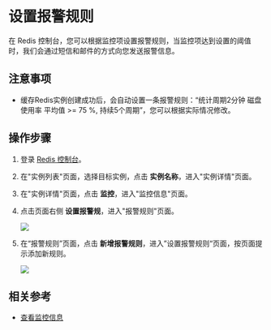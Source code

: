 ﻿# 设置报警规则

在 Redis 控制台，您可以根据监控项设置报警规则，当监控项达到设置的阈值时，我们会通过短信和邮件的方式向您发送报警信息。

## 注意事项

- 缓存Redis实例创建成功后，会自动设置一条报警规则：“统计周期2分钟 磁盘使用率 平均值 >= 75 %, 持续5个周期”，您可以根据实际情况修改。


## 操作步骤

1. 登录 [Redis 控制台](https://Redis-console.jdcloud.com/Redis)。
1. 在"实例列表"页面，选择目标实例，点击 **实例名称**，进入"实例详情"页面。
1. 在"实例详情"页面，点击 **监控**，进入"监控信息"页面。
1. 点击页面右侧 **设置报警规**，进入"报警规则"页面。

   ![](https://github.com/jdcloudcom/cn/blob/master/image/Redis/.png)

1. 在“报警规则”页面，点击 **新增报警规则**，进入”设置报警规则“页面，按页面提示添加新规则。
 
   ![](https://github.com/jdcloudcom/cn/blob/master/image/Redis/.png)

## 相关参考

- [查看监控信息](Monitoring.md)
